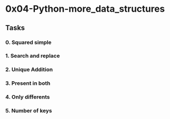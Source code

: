 # 0x04-Python-more_data_structures

## Tasks

### 0. Squared simple

### 1. Search and replace

### 2. Unique Addition

### 3. Present in both

### 4. Only differents

### 5. Number of keys
